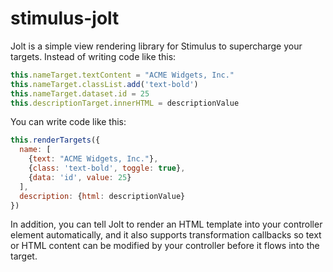 # stimulus-jolt

Jolt is a simple view rendering library for Stimulus to supercharge your targets. Instead of writing code like this:

```javascript
this.nameTarget.textContent = "ACME Widgets, Inc."
this.nameTarget.classList.add('text-bold')
this.nameTarget.dataset.id = 25
this.descriptionTarget.innerHTML = descriptionValue
```

You can write code like this:

```javascript
this.renderTargets({
  name: [
    {text: "ACME Widgets, Inc."},
    {class: 'text-bold', toggle: true},
    {data: 'id', value: 25}
  ],
  description: {html: descriptionValue}
})
```

In addition, you can tell Jolt to render an HTML template into your controller element automatically, and it also supports transformation callbacks so text or HTML content can be modified by your controller before it flows into the target.
